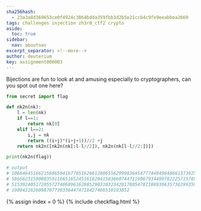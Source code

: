 ```yaml
---
sha256hash: 
  - 23a3a8d369653ce0f4924c3864bdda359fbb3d2b5e21ccb4c9fe9eeabbea2669
tags: challenges injection zh3r0_ctf2 crypto
aside:
  toc: true
sidebar:
  nav: aboutnav
excerpt_separator: <!--more-->
author: deuterium
key: assignment000003
---
```


Bijections are fun to look at and amusing especially to cryptographers, can
you spot out one here?
<!--more-->



```python
from secret import flag

def nk2n(nk):
    l = len(nk)
    if l==1:
        return nk[0]
    elif l==2:
        i,j = nk
        return ((i+j)*(i+j+1))//2 +j
    return nk2n([nk2n(nk[:l-l//2]), nk2n(nk[l-l//2:])])

print(nk2n(flag))

# output
# 1066464516621568650416778516260128065562999836454777449496486613730252783905\
# 58656231590803591166516524516182041583860744711996793449978222571578932566\ 
# 51539240517205572748689616288529831032342817805470118893063573639935906790\ 
# 19094216260987077393364474718427466510193852
```

{% assign index = 0 %}
{% include checkflag.html %}



